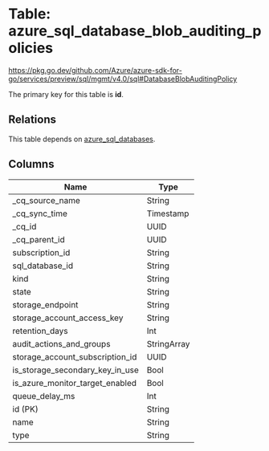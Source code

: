 # Table: azure_sql_database_blob_auditing_policies

https://pkg.go.dev/github.com/Azure/azure-sdk-for-go/services/preview/sql/mgmt/v4.0/sql#DatabaseBlobAuditingPolicy

The primary key for this table is **id**.

## Relations
This table depends on [azure_sql_databases](azure_sql_databases.md).

## Columns
| Name          | Type          |
| ------------- | ------------- |
|_cq_source_name|String|
|_cq_sync_time|Timestamp|
|_cq_id|UUID|
|_cq_parent_id|UUID|
|subscription_id|String|
|sql_database_id|String|
|kind|String|
|state|String|
|storage_endpoint|String|
|storage_account_access_key|String|
|retention_days|Int|
|audit_actions_and_groups|StringArray|
|storage_account_subscription_id|UUID|
|is_storage_secondary_key_in_use|Bool|
|is_azure_monitor_target_enabled|Bool|
|queue_delay_ms|Int|
|id (PK)|String|
|name|String|
|type|String|